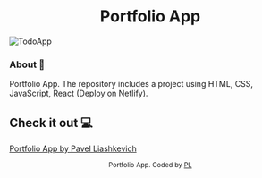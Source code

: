 <h1 align="center">Portfolio App</h1>

![TodoApp](https://github.com/PavelLiashkevich/Todoapp/assets/75558987/b49372e9-b4cc-442e-9da5-cf58942cb667)

### About 🔧

Portfolio App.
The repository includes a project using HTML, CSS, JavaScript, React (Deploy on Netlify).

## Check it out 💻

[Portfolio App by Pavel Liashkevich](https://portfolio-react-pavel.netlify.app/)

<div align="center">
<sub>Portfolio App. Coded by 
  <a href="https://www.linkedin.com/in/pavel-liashkevich/" target="_blank">PL</a>
</div>
